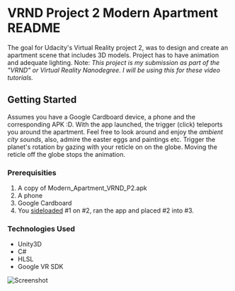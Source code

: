 # VRND Project 2 Modern Apartment README

The goal for Udacity's Virtual Reality project 2, was to design and create an apartment scene that includes 3D models. 
Project has to have animation and adequate lighting. 
Note: _This project is my submission as part of the *"VRND"* or Virtual Reality Nanodegree. I will be using this for these video tutorials._


## Getting Started

Assumes you have a Google Cardboard device, a phone and the corresponding APK :D. With the app launched, the trigger (click) teleports you around the 
apartment. Feel free to look around and enjoy the _ambient city sounds_, also, admire the easter eggs and paintings etc. Trigger the planet's rotation by 
gazing with your reticle on on the globe. Moving the reticle off the globe stops the animation.

### Prerequisities
 
1. A copy of Modern_Apartment_VRND_P2.apk
2. A phone
3. Google Cardboard
4. You [sideloaded](http://lifehacker.com/5943562/how-to-sideload-android-apps) #1 on #2, ran the app and placed #2 into #3. 


### Technologies Used

* Unity3D
* C#
* HLSL
* Google VR SDK

![Screenshot](http://i.imgur.com/pc7qsnt.jpg "Screenshot")
